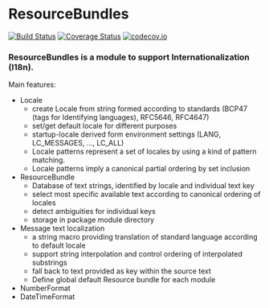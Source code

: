 # ResourceBundles

[![Build Status](https://travis-ci.org/KlausC/ResourceBundles.jl.svg?branch=master)](https://travis-ci.org/KlausC/ResourceBundles.jl)
[![Coverage Status](https://coveralls.io/repos/KlausC/ResourceBundles.jl/badge.svg?branch=master&service=github)](https://coveralls.io/github/KlausC/ResourceBundles.jl?branch=master)
[![codecov.io](http://codecov.io/github/KlausC/ResourceBundles.jl/coverage.svg?branch=master)](http://codecov.io/github/KlausC/ResourceBundles.jl?branch=master)

### ResourceBundles is a module to support Internationalization (I18n).
Main features:

* Locale
  * create Locale from string formed according to standards (BCP47 (tags for Identifying languages), RFC5646, RFC4647)
  * set/get default locale for different purposes
  * startup-locale derived form environment settings (LANG, LC_MESSAGES, ..., LC_ALL)
  * Locale patterns represent a set of locales by using a kind of pattern matching.
  * Locale patterns imply a canonical partial ordering by set inclusion
* ResourceBundle
  * Database of text strings, identified by locale and individual text key
  * select most specific available text according to canonical ordering of locales
  * detect ambiguities for individual keys
  * storage in package module directory
* Message text localization
  * a string macro providing translation of standard language according to default locale
  * support string interpolation and control ordering of interpolated substrings
  * fall back to text provided as key within the source text
  * Define global default Resource bundle for each module
* NumberFormat
* DateTimeFormat
